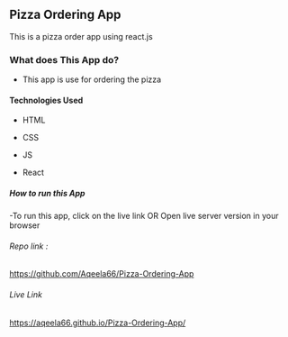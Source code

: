 ## Pizza Ordering App

This is a pizza order app using react.js

### What does This App do?

- This app is use for ordering the pizza

#### Technologies Used

-  HTML

-  CSS

-  JS

-  React

##### How to run this App

-To run this app, click on the live link OR 
Open live server version in your browser

###### Repo link :

https://github.com/Aqeela66/Pizza-Ordering-App

###### Live Link 

 https://aqeela66.github.io/Pizza-Ordering-App/

